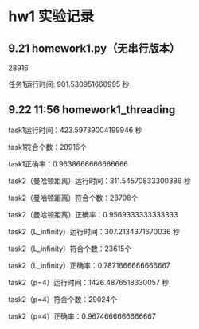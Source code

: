 # hw1 实验记录

## 9.21 homework1.py（无串行版本）

28916

任务1运行时间: 901.530951666995 秒

 

## 9.22 11:56 homework1_threading

task1运行时间：423.59739004199946 秒

task1符合个数：28916个

task1正确率：0.9638666666666666

task2（曼哈顿距离）运行时间：311.54570833300386 秒

task2（曼哈顿距离）符合个数：28708个

task2（曼哈顿距离）正确率：0.9569333333333333

task2（L_infinity）运行时间：307.2134371670036 秒

task2（L_infinity）符合个数：23615个

task2（L_infinity）正确率：0.7871666666666667

task2（p=4）运行时间：1426.4876518330057 秒

task2（p=4）符合个数：29024个

task2（p=4）正确率：0.9674666666666667